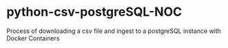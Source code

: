 # python-csv-postgreSQL-NOC
Process of downloading a csv file and ingest to a postgreSQL instance with Docker Containers
